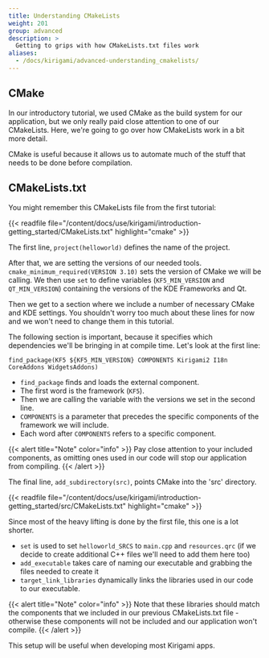 ```yaml
---
title: Understanding CMakeLists
weight: 201
group: advanced
description: > 
  Getting to grips with how CMakeLists.txt files work
aliases:
  - /docs/kirigami/advanced-understanding_cmakelists/
---
```


## CMake
In our introductory tutorial, we used CMake as the build system for our application, but we only really paid close attention to one of our CMakeLists. Here, we're going to go over how CMakeLists work in a bit more detail.

CMake is useful because it allows us to automate much of the stuff that needs to be done before compilation. 

## CMakeLists.txt

You might remember this CMakeLists file from the first tutorial:

{{< readfile file="/content/docs/use/kirigami/introduction-getting_started/CMakeLists.txt" highlight="cmake" >}}

The first line, `project(helloworld)` defines the name of the project.

After that, we are setting the versions of our needed tools. `cmake_minimum_required(VERSION 3.10)` sets the version of CMake we will be calling. We then use `set` to define variables (`KF5_MIN_VERSION` and `QT_MIN_VERSION`) containing the versions of the KDE Frameworks and Qt.

Then we get to a section where we include a number of necessary CMake and KDE settings. You shouldn't worry too much about these lines for now and we won't need to change them in this tutorial.

The following section is important, because it specifies which dependencies we'll be bringing in at compile time. Let's look at the first line: 

`find_package(KF5 ${KF5_MIN_VERSION} COMPONENTS Kirigami2 I18n CoreAddons WidgetsAddons)`
- `find_package` finds and loads the external component.
- The first word is the framework (`KF5`).
- Then we are calling the variable with the versions we set in the second line.
- `COMPONENTS` is a parameter that precedes the specific components of the framework we will include.
- Each word after `COMPONENTS` refers to a specific component.

{{< alert title="Note" color="info" >}}
Pay close attention to your included components, as omitting ones used in our code will stop our application from compiling.
{{< /alert >}}

The final line, `add_subdirectory(src)`, points CMake into the 'src' directory.

{{< readfile file="/content/docs/use/kirigami/introduction-getting_started/src/CMakeLists.txt" highlight="cmake" >}}

Since most of the heavy lifting is done by the first file, this one is a lot shorter.

- `set` is used to set `helloworld_SRCS` to `main.cpp` and `resources.qrc` (if we decide to create additional C++ files we'll need to add them here too)
- `add_executable` takes care of naming our executable and grabbing the files needed to create it
- `target_link_libraries` dynamically links the libraries used in our code to our executable. 

{{< alert title="Note" color="info" >}}
Note that these libraries should match the components that we included in our previous CMakeLists.txt file - otherwise these components will not be included and our application won't compile.
{{< /alert >}}

This setup will be useful when developing most Kirigami apps.
